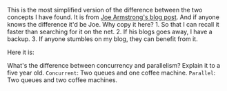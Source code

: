 This is the most simplified version of the difference between the two concepts I have found. It is from [Joe Armstrong's blog post][post]. And if anyone knows the difference it'd be Joe. 
Why copy it here? 1. So that I can recall it faster than searching for it on the net. 2. If his blogs goes away, I have a backup. 3. If anyone stumbles on my blog, they can benefit from it.

Here it is:

What's the difference between concurrency and parallelism? Explain it to a five year old.
`Concurrent`: Two queues and one coffee machine. 
`Parallel`: Two queues and two coffee machines.


[post]: https://joearms.github.io/#2013-04-05%20Concurrent%20and%20Parallel%20Programming